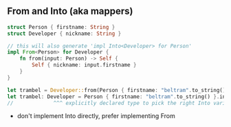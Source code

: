 ## From and Into (aka mappers)

```rust
struct Person { firstname: String }
struct Developer { nickname: String }

// this will also generate 'impl Into<Developer> for Person'
impl From<Person> for Developer {
    fn from(input: Person) -> Self {
        Self { nickname: input.firstname }
    }
}

let trambel = Developer::from(Person { firstname: "beltram".to_string() });
let trambel: Developer = Person { firstname: "beltram".to_string() }.into();
//             ^^^ explicitly declared type to pick the right Into variant
```

* don't implement Into directly, prefer implementing From
